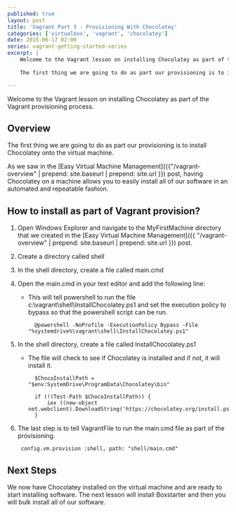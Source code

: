 ```yaml
---
published: true
layout: post
title: 'Vagrant Part 3 - Provisioning With Chocolatey'
categories: ['virtualbox', 'vagrant', 'chocolatey']
date: 2015-06-17 02:00
series: vagrant-getting-started-series
excerpt: |
    Welcome to the Vagrant lesson on installing Chocolatey as part of the Vagrant provisioning process.
    
    The first thing we are going to do as part our provisioning is to install Chocolatey onto the virtual machine. 

---
```

Welcome to the Vagrant lesson on installing Chocolatey as part of the Vagrant provisioning process.




## Overview

The first thing we are going to do as part our provisioning is to install Chocolatey onto the virtual machine. 

As we saw in the [Easy Virtual Machine Management]({{"/vagrant-overview" | prepend: site.baseurl | prepend: site.url }}) post, having Chocolatey on a machine allows you to easily install all of our software in an automated and repeatable fashion.

## How to install as part of Vagrant provision?

1. Open Windows Explorer and navigate to the MyFirstMachine directory that we created in the [Easy Virtual Machine Management]({{ "/vagrant-overview" | prepend: site.baseurl | prepend: site.url }}) post.
1. Create a directory called shell
1. In the shell directory, create a file called main.cmd
1. Open the main.cmd in your text editor and add the following line:
	* This will tell powershell to run the file c:\vagrant\shell\InstallChocolatey.ps1 and set the execution policy to bypass so that the powershell script can be run.  

			@powershell -NoProfile -ExecutionPolicy Bypass -File "%systemdrive%\vagrant\shell\InstallChocolatey.ps1"
	 
1. In the shell directory, create a file called InstallChocolatey.ps1
	* The file will check to see if Chocolatey is installed and if not, it will install it.
	 
			$ChocoInstallPath = "$env:SystemDrive\ProgramData\Chocolatey\bin"
						
			if (!(Test-Path $ChocoInstallPath)) {
			    iex ((new-object net.webclient).DownloadString('https://chocolatey.org/install.ps1'))
			}

1. The last step is to tell VagrantFile to run the main.cmd file as part of the provisioning.
  	
	  	config.vm.provision :shell, path: "shell/main.cmd"

## Next Steps

We now have Chocolatey installed on the virtual machine and are ready to start installing software.  The next lesson will install Boxstarter and then you will bulk install all of our software.   

